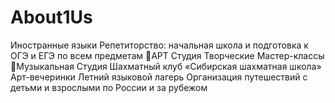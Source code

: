 # About1Us
Иностранные языки Репетиторство: начальная школа и подготовка к ОГЭ и ЕГЭ по всем предметам 🎨АРТ Студия Творческие Мастер-классы 🎹Музыкальная Студия Шахматный клуб «Сибирская шахматная школа» Арт-вечеринки Летний языковой лагерь Организация путешествий с детьми и взрослыми по России и за рубежом
